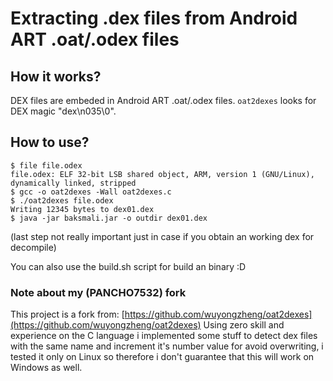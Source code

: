 # Extracting .dex files from Android ART .oat/.odex files

## How it works?

DEX files are embeded in Android ART .oat/.odex files. `oat2dexes` looks for
DEX magic "dex\n035\0".

## How to use?

    $ file file.odex
    file.odex: ELF 32-bit LSB shared object, ARM, version 1 (GNU/Linux), dynamically linked, stripped
    $ gcc -o oat2dexes -Wall oat2dexes.c
    $ ./oat2dexes file.odex
    Writing 12345 bytes to dex01.dex
    $ java -jar baksmali.jar -o outdir dex01.dex

(last step not really important just in case if you obtain an working dex for decompile)

You can also use the build.sh script for build an binary :D
### Note about my (PANCHO7532) fork
This project is a fork from: [https://github.com/wuyongzheng/oat2dexes](https://github.com/wuyongzheng/oat2dexes)
Using zero skill and experience on the C language i implemented some stuff to detect dex files with the same name and increment it's number value for avoid overwriting, i tested it only on Linux so therefore i don't guarantee that this will work on Windows as well.
